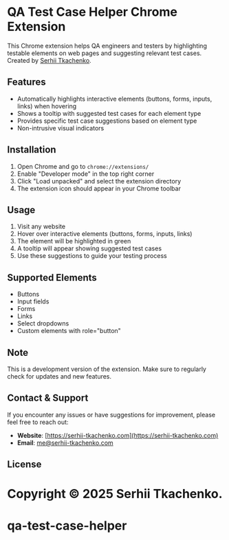 # QA Test Case Helper Chrome Extension

This Chrome extension helps QA engineers and testers by highlighting testable elements on web pages and suggesting relevant test cases. Created by [Serhii Tkachenko](https://serhii-tkachenko.com).

## Features

- Automatically highlights interactive elements (buttons, forms, inputs, links) when hovering
- Shows a tooltip with suggested test cases for each element type
- Provides specific test case suggestions based on element type
- Non-intrusive visual indicators

## Installation

1. Open Chrome and go to `chrome://extensions/`
2. Enable "Developer mode" in the top right corner
3. Click "Load unpacked" and select the extension directory
4. The extension icon should appear in your Chrome toolbar

## Usage

1. Visit any website
2. Hover over interactive elements (buttons, forms, inputs, links)
3. The element will be highlighted in green
4. A tooltip will appear showing suggested test cases
5. Use these suggestions to guide your testing process

## Supported Elements

- Buttons
- Input fields
- Forms
- Links
- Select dropdowns
- Custom elements with role="button"

## Note

This is a development version of the extension. Make sure to regularly check for updates and new features.

## Contact & Support

If you encounter any issues or have suggestions for improvement, please feel free to reach out:

- **Website**: [https://serhii-tkachenko.com](https://serhii-tkachenko.com)
- **Email**: [me@serhii-tkachenko.com](mailto:me@serhii-tkachenko.com)

## License

Copyright © 2025 Serhii Tkachenko.
=======
# qa-test-case-helper


